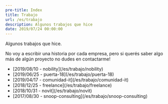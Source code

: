 ```yaml
---
pre-title: Index
title: Trabajo
url: /es/trabajo
description: Algunos trabajos que hice
date: 2019/07/24 00:00:00
---
```


Algunos trabajos que hice.

No voy a escribir una historia por cada empresa, pero si querés saber algo más de algún proyecto no dudes en contactarme!
<nav id="file">
	<ul>
		<li>[<span class="mobile-hide">2019/08/10 - </span>nobility](/es/trabajo/nobility)</li>
		<li>[<span class="mobile-hide">2019/06/25 - </span>puerta-18](/es/trabajo/puerta-18)</li>
		<li>[<span class="mobile-hide">2019/04/17 - </span>comunidad-it](/es/trabajo/comunidad-it)</li>
		<li>[<span class="mobile-hide">2018/12/25 - </span>freelance](/es/trabajo/freelance)</li>
		<li>[<span class="mobile-hide">2018/10/31 - </span>novit](/es/trabajo/novit)</li>
		<li>[<span class="mobile-hide">2017/08/30 - </span>snoop-consulting](/es/trabajo/snoop-consulting)</li>
	</ul>
</nav>
<nav id="dir">
	<ul>
	</ul>
</nav>
